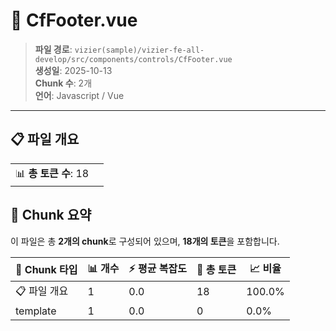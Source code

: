 # 📄 CfFooter.vue

> **파일 경로**: `vizier(sample)/vizier-fe-all-develop/src/components/controls/CfFooter.vue`  
> **생성일**: 2025-10-13  
> **Chunk 수**: 2개  
> **언어**: Javascript / Vue
---


## 📋 파일 개요

| | |
|--|--|
| 📊 **총 토큰 수**: 18 |  |






## 🧩 Chunk 요약

이 파일은 총 **2개의 chunk**로 구성되어 있으며, **18개의 토큰**을 포함합니다.

| 🧩 Chunk 타입 | 📊 개수 | ⚡ 평균 복잡도 | 📝 총 토큰 | 📈 비율 |
|---------------|--------|-------------|----------|--------|
| 📋 파일 개요 | 1 | 0.0 | 18 | 100.0% |
| template | 1 | 0.0 | 0 | 0.0% |

